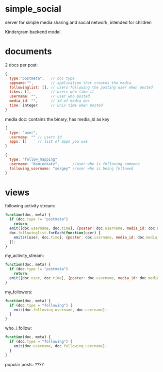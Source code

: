 simple_social
=============

server for simple media sharing and social network, intended for children

Kindergram backend model


# documents
2 docs per post:
```javascript
{
  type:"postmeta",   // doc type
  appname:"",        // application that creates the media
  followinglist: [], // users following the posting user when posted
  likes: [],         // users who like it
  username: "",      // user who posted
  media_id: "",      // id of media doc
  time: integer      // unix time when posted
}
```
media doc: contains the binary, has media_id as key
  


```javascript
{
  type: "user",
  username: "" // users id
  apps: []     // list of apps you use
}
```

```javascript
{
  type: "follow_mapping"
  username: "damienkatz",      //user who is following someone
  following_username: "sergey" //user who is being followed
}
```

# views
following activity stream:

```javascript
function(doc, meta) {
  if (doc.type != "postmeta")
    return;
  emit([doc.username, doc.time], {poster: doc.username, media_id: doc.media_id, likes: doc.likes});
  doc.followinglist.forEach(function(user) {
    emits([user, doc.time], {poster: doc.username, media_id: doc.media_id, likes: doc.likes});
  });
}
```

my\_activity\_stream:

```javascript
function(doc, meta) {
  if (doc.type != "postmeta")
    return;
  emit([doc.user, doc.time], {poster: doc.username, media_id: doc.media_id, likes: doc.likes});
}
```
  
my\_followers:

```javascript
function(doc, meta) {
  if (doc.type = "following") {
    emit(doc.following_username, doc.username);
  }
}
```

who\_i\_follow:
```javascript
function(doc, meta) {
  if (doc.type = "following") {
    emit(doc.username, doc.following_username);
  }
}
```
    
popular posts:
????